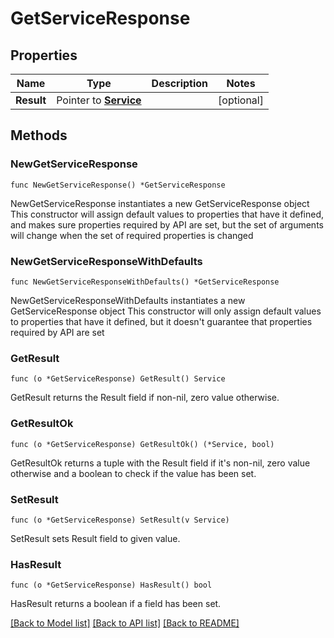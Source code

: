 # GetServiceResponse

## Properties

Name | Type | Description | Notes
------------ | ------------- | ------------- | -------------
**Result** | Pointer to [**Service**](Service.md) |  | [optional] 

## Methods

### NewGetServiceResponse

`func NewGetServiceResponse() *GetServiceResponse`

NewGetServiceResponse instantiates a new GetServiceResponse object
This constructor will assign default values to properties that have it defined,
and makes sure properties required by API are set, but the set of arguments
will change when the set of required properties is changed

### NewGetServiceResponseWithDefaults

`func NewGetServiceResponseWithDefaults() *GetServiceResponse`

NewGetServiceResponseWithDefaults instantiates a new GetServiceResponse object
This constructor will only assign default values to properties that have it defined,
but it doesn't guarantee that properties required by API are set

### GetResult

`func (o *GetServiceResponse) GetResult() Service`

GetResult returns the Result field if non-nil, zero value otherwise.

### GetResultOk

`func (o *GetServiceResponse) GetResultOk() (*Service, bool)`

GetResultOk returns a tuple with the Result field if it's non-nil, zero value otherwise
and a boolean to check if the value has been set.

### SetResult

`func (o *GetServiceResponse) SetResult(v Service)`

SetResult sets Result field to given value.

### HasResult

`func (o *GetServiceResponse) HasResult() bool`

HasResult returns a boolean if a field has been set.


[[Back to Model list]](../README.md#documentation-for-models) [[Back to API list]](../README.md#documentation-for-api-endpoints) [[Back to README]](../README.md)


